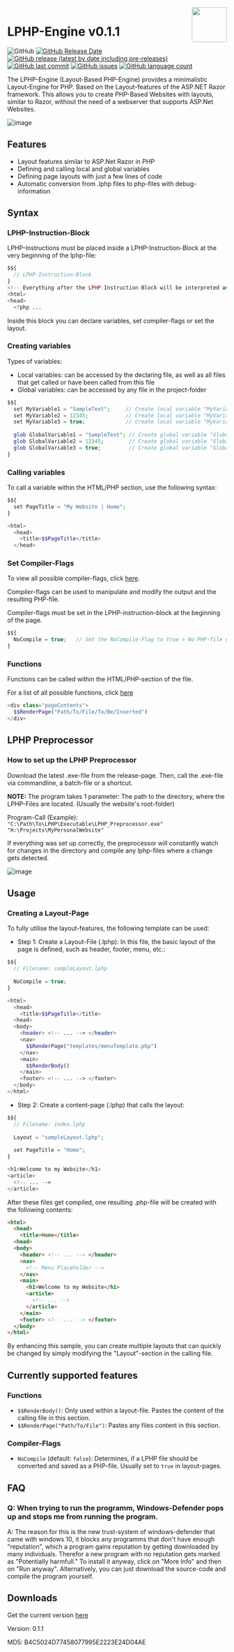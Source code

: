 <img align="right" width="80" height="80" src="https://github.com/TobiHatti/LPHP-Engine/blob/master/Images/LPHP_Logo.png">

# LPHP-Engine v0.1.1
![GitHub](https://img.shields.io/github/license/TobiHatti/LPHP-Engine)
[![GitHub Release Date](https://img.shields.io/github/release-date/TobiHatti/LPHP-Engine?include_prereleases)](https://github.com/TobiHatti/LPHP-Engine/releases)
[![GitHub release (latest by date including pre-releases)](https://img.shields.io/github/v/release/TobiHatti/LPHP-Engine?include_prereleases)](https://github.com/TobiHatti/LPHP-Engine/releases)
[![GitHub last commit](https://img.shields.io/github/last-commit/TobiHatti/LPHP-Engine)](https://github.com/TobiHatti/LPHP-Engine/commits/master)
[![GitHub issues](https://img.shields.io/github/issues-raw/TobiHatti/LPHP-Engine)](https://github.com/TobiHatti/LPHP-Engine/issues)
[![GitHub language count](https://img.shields.io/github/languages/count/TobiHatti/LPHP-Engine)](https://github.com/TobiHatti/LPHP-Engine)

The LPHP-Engine (Layout-Based PHP-Engine) provides a minimalistic Layout-Engine for PHP. Based on the Layout-features of the ASP.NET Razor framework. 
This allows you to create PHP-Based Websites with layouts, similar to Razor, without the need of a webserver that supports ASP.Net Websites.

![image](https://endev.at/content/projects/LPHP/LPHP_Banner_1080.png)

## Features

- Layout features similar to ASP.Net Razor in PHP
- Defining and calling local and global variables
- Defining page layouts with just a few lines of code
- Automatic conversion from .lphp files to php-files with debug-information

## Syntax

### LPHP-Instruction-Block
LPHP-Instructions must be placed inside a LPHP-Instruction-Block at the very beginning of the lphp-file:
```php
$${
  // LPHP-Instruction-Block
}
<!-- Everything after the LPHP-Instruction-Block will be interpreted as default HTML+PHP -->
<html>
<head>
  <?php ...
```

Inside this block you can declare variables, set compiler-flags or set the layout.

### Creating variables

Types of variables:
- Local variables: can be accessed by the declaring file, 
as well as all files that get called or have been called from this file
- Global variables: can be accessed by any file in the project-folder

```php
$${
  set MyVariable1 = "SampleText";     // Create local variable "MyVariable1" with string
  set MyVariable2 = 12345;            // Create local variable "MyVariable2" with decimal
  set MyVariable3 = true;             // Create local variable "MyVariable2" with boolean
  
  glob GlobalVariable1 = "SampleText"; // Create global variable "GlobalVariable1" with string
  glob GlobalVariable2 = 12345;        // Create global variable "GlobalVariable2" with decimal
  glob GlobalVariable3 = true;         // Create global variable "GlobalVariable2" with boolean
}
```

### Calling variables

To call a variable within the HTML/PHP section, use the following syntax:

```php
$${
  set PageTitle = "My Website | Home";
}

<html>
  <head>
    <title>$$PageTitle</title>
  </head>
```

### Set Compiler-Flags
To view all possible compiler-flags, click [here](https://github.com/TobiHatti/LPHP-Engine/tree/master#compiler-flags).

Compiler-flags can be used to manipulate and modify the output and the resulting PHP-file.

Compiler-flags must be set in the LPHP-instruction-block at the beginning of the page.

```php
$${
  NoCompile = true;   // Set the NoCompile-Flag to true > No PHP-file gets created from this file.
}
```

### Functions
Functions can be called within the HTML/PHP-section of the file.

For a list of all possible functions, click [here](https://github.com/TobiHatti/LPHP-Engine/tree/master#functions-1)

```php
<div class="pageContents">
  $$RenderPage("Path/To/File/To/Be/Inserted")
</div>
```

## LPHP Preprocessor
### How to set up the LPHP Preprocessor
Download the latest .exe-file from the release-page.
Then, call the .exe-file via commandline, a batch-file or a shortcut.

__NOTE:__ The program takes 1 parameter: The path to the directory, 
where the LPHP-Files are located. (Usually the website's root-folder)

Program-Call (Example):
`"C:\Path\To\LPHP\Executable\LPHP_Preprocessor.exe" "H:\Projects\MyPersonalWebsite"`

If everything was set up correctly, the preprocessor will constantly watch for changes in the 
directory and compile any lphp-files where a change gets detected.

![image](https://github.com/TobiHatti/LPHP-Engine/blob/master/Images/PreprocessorSample.png)

## Usage
### Creating a Layout-Page
To fully utilise the layout-features, the following template can be used:

- Step 1: Create a Layout-File (.lphp):
In this file, the basic layout of the page is defined, such as header, footer, menu, etc.:
```php
$${
  // Filename: sampleLayout.lphp
  
  NoCompile = true;
}

<html>
  <head>
    <title>$$PageTitle</title>
  <head>
  <body>
    <header> <!-- ... --> </header>
    <nav>
      $$RenderPage("templates/menuTemplate.php")
    </nav>
    <main>
      $$RenderBody()
    </main>
    <footer> <!-- ... --> </footer>
  </body>
</html>
```

- Step 2: Create a content-page (.lphp) that calls the layout:
```php
$${
  // Filename: index.lphp
  
  Layout = "sampleLayout.lphp";
  
  set PageTitle = "Home";
}

<h1>Welcome to my Website</h1>
<article>
  <!-- ... -->
</article>
```

After these files get compiled, one resulting .php-file will be created with the following contents:
```html
<html>
  <head>
    <title>Home</title>
  <head>
  <body>
    <header> <!-- ... --> </header>
    <nav>
      <!-- Menu Placeholder -->
    </nav>
    <main>
      <h1>Welcome to my Website</h1>
      <article>
        <!-- ... -->
      </article>
    </main>
    <footer> <!-- ... --> </footer>
  </body>
</html>
```
By enhancing this sample, you can create multiple layouts that can quickly be 
changed by simply modifying the "Layout"-section in the calling file.

## Currently supported features
### Functions
- `$$RenderBody()`:
Only used within a layout-file. Pastes the content of the calling file in this section.
- `$$RenderPage("Path/To/File")`:
Pastes any files content in this section.

### Compiler-Flags
- `NoCompile` (default: `false`): 
Determines, if a LPHP file should be converted and saved as a PHP-file. Usually set to `true` in layout-pages.

## FAQ

### Q: When trying to run the programm, Windows-Defender pops up and stops me from running the program.
A: The reason for this is the new trust-system of windows-defender that came with windows 10, it blocks any programms 
that don't have enough "reputation", which a program gains reputation by getting downloaded by many individuals. 
Therefor a new program with no reputation gets marked as "Potentially harmfull." To install it anyway, 
click on "More Info" and then on "Run anyway". Alternatively, you can just download the source-code and compile the program yourself.

## Downloads

Get the current version [here](https://github.com/TobiHatti/LPHP-Engine/releases)

Version: 0.1.1

MD5: B4C5024D77458077995E2223E24D04AE
